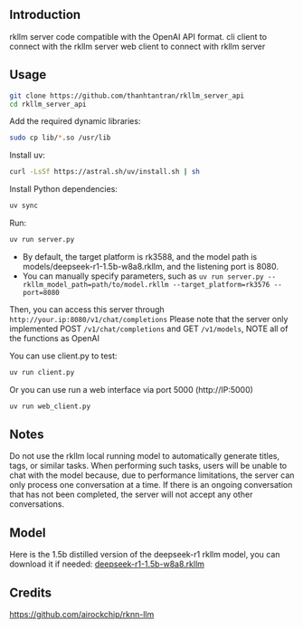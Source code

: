 ## Introduction

rkllm server code compatible with the OpenAI API format.
cli client to connect with the rkllm server
web client to connect with rkllm server

## Usage

```bash
git clone https://github.com/thanhtantran/rkllm_server_api
cd rkllm_server_api
```

Add the required dynamic libraries:

```bash
sudo cp lib/*.so /usr/lib
```

Install uv:

```bash
curl -LsSf https://astral.sh/uv/install.sh | sh
```

Install Python dependencies:

```bash
uv sync
```

Run:

```bash
uv run server.py
```

- By default, the target platform is rk3588, and the model path is models/deepseek-r1-1.5b-w8a8.rkllm, and the listening port is 8080.
- You can manually specify parameters, such as `uv run server.py --rkllm_model_path=path/to/model.rkllm --target_platform=rk3576 --port=8080`

Then, you can access this server through `http://your.ip:8080/v1/chat/completions`
Please note that the server only implemented POST `/v1/chat/completions` and GET `/v1/models`, NOTE all of the functions as OpenAI

You can use client.py to test:

```bash
uv run client.py
```
Or you can use run a web interface via port 5000 (http://IP:5000)

```bash
uv run web_client.py
```

## Notes

Do not use the rkllm local running model to automatically generate titles, tags, or similar tasks. When performing such tasks, users will be unable to chat with the model because, due to performance limitations, the server can only process one conversation at a time. If there is an ongoing conversation that has not been completed, the server will not accept any other conversations.

## Model

Here is the 1.5b distilled version of the deepseek-r1 rkllm model, you can download it if needed: [deepseek-r1-1.5b-w8a8.rkllm](https://vietnodes.com/wl/?id=hM3MAJxBIC3YRotr8lpNwl0ugKoOOFlH)

## Credits

https://github.com/airockchip/rknn-llm
